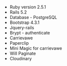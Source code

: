 * Ruby version 2.5.1
* Rails 5.2
* Database - PostgreSQL
* Bootstrap 4.3.1
* Jquery-rails
* Brypt - authenticate 
* Carrievawe
* Paperclip
* Mini Magic for carrievawe
* Will Paginate
* Cloudinary